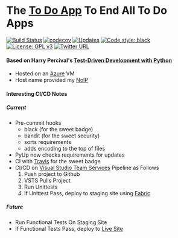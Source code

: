 # The [To Do App](http://camstodo.ddns.net) To End All To Do Apps

[![Build Status](https://travis-ci.com/cam-barts/ObeyTheTestingGoat.svg?branch=master)](https://travis-ci.com/cam-barts/ObeyTheTestingGoat)
[![codecov](https://codecov.io/gh/cam-barts/ObeyTheTestingGoat/branch/master/graph/badge.svg)](https://codecov.io/gh/cam-barts/ObeyTheTestingGoat)
[![Updates](https://pyup.io/repos/github/cam-barts/ObeyTheTestingGoat/shield.svg)](https://pyup.io/repos/github/cam-barts/ObeyTheTestingGoat/)
[![Code style: black](https://img.shields.io/badge/code%20style-black-000000.svg)](https://github.com/ambv/black)
[![License: GPL v3](https://img.shields.io/badge/License-GPL%20v3-blue.svg)](https://github.com/cam-barts/ObeyTheTestingGoat/blob/master/LICENSE)
[![Twitter URL](https://img.shields.io/twitter/url/https/twitter.com/fold_left.svg?style=social&label=Follow%20%40cam_barts)](https://twitter.com/cam_barts)


#### Based on Harry Percival's [Test-Driven Development with Python](https://www.amazon.com/Test-Driven-Development-Python-Selenium-JavaScript/dp/1491958707/)

* Hosted on an [Azure](portal.azure.com) VM
* Host name provided my [NoIP](https://www.noip.com/)


#### Interesting CI/CD Notes
  ##### Current
 * Pre-commit hooks
   * black (for the sweet badge)
   * bandit (for the sweet security)
   * sorts requirements
   * adds encoding to the top of files
 * PyUp now checks requirements for updates
 * CI with [Travis](https://travis-ci.com/cam-barts/ObeyTheTestingGoat) for the sweet badge
 * CI/CD  on [Visual Studio Team Services](https://cambarts.visualstudio.com/TestToDo/) Pipeline as Follows
      1. Push project to Github
      2. VSTS Pulls Project
      3. Run Unittests
      4. If Unittest Pass, deploy to staging site using [Fabric](www.fabfile.org)


  ##### Future
  * Run Functional Tests On Staging Site
  * If Functional Tests Pass, deploy to [Live Site](camstodo.ddns.net)

